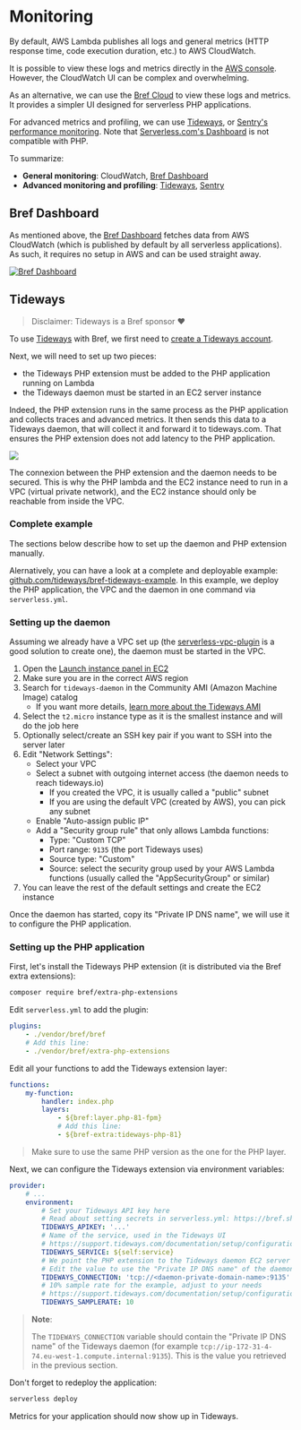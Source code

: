# Monitoring

By default, AWS Lambda publishes all logs and general metrics (HTTP response time, code execution duration, etc.) to AWS CloudWatch.

It is possible to view these logs and metrics directly in the [AWS console](https://us-east-1.console.aws.amazon.com/cloudwatch/home?region=us-east-1). However, the CloudWatch UI can be complex and overwhelming.

As an alternative, we can use the [Bref Cloud](/cloud) to view these logs and metrics. It provides a simpler UI designed for serverless PHP applications.

For advanced metrics and profiling, we can use [Tideways](https://tideways.com/?ref=bref), or [Sentry's performance monitoring](/sentry). Note that [Serverless.com's Dashboard](https://www.serverless.com/) is not compatible with PHP.

To summarize:

- **General monitoring**: CloudWatch, [Bref Dashboard](https://dashboard.bref.sh/?ref=bref)
- **Advanced monitoring and profiling**: [Tideways](https://tideways.com/?ref=bref), [Sentry](/sentry)

## Bref Dashboard

As mentioned above, the [Bref Dashboard](https://dashboard.bref.sh/?ref=bref) fetches data from AWS CloudWatch (which is published by default by all serverless applications). As such, it requires no setup in AWS and can be used straight away.

[![Bref Dashboard](./monitoring/bref-dashboard.png)](https://dashboard.bref.sh/?ref=bref)

## Tideways

> Disclaimer: Tideways is a Bref sponsor ❤️

To use [Tideways](https://tideways.com/?ref=bref) with Bref, we first need to [create a Tideways account](https://app.tideways.io/register/).

Next, we will need to set up two pieces:

- the Tideways PHP extension must be added to the PHP application running on Lambda
- the Tideways daemon must be started in an EC2 server instance

Indeed, the PHP extension runs in the same process as the PHP application and collects traces and advanced metrics. It then sends this data to a Tideways daemon, that will collect it and forward it to tideways.com. That ensures the PHP extension does not add latency to the PHP application.

![](./monitoring/tideways-schema.svg)

The connexion between the PHP extension and the daemon needs to be secured. This is why the PHP lambda and the EC2 instance need to run in a VPC (virtual private network), and the EC2 instance should only be reachable from inside the VPC.

### Complete example

The sections below describe how to set up the daemon and PHP extension manually.

Alernatively, you can have a look at a complete and deployable example: [github.com/tideways/bref-tideways-example](https://github.com/tideways/bref-tideways-example). In this example, we deploy the PHP application, the VPC and the daemon in one command via `serverless.yml`.

### Setting up the daemon

Assuming we already have a VPC set up (the [serverless-vpc-plugin](https://github.com/smoketurner/serverless-vpc-plugin) is a good solution to create one), the daemon must be started in the VPC.

1. Open the [Launch instance panel in EC2](https://console.aws.amazon.com/ec2/home#LaunchInstances:)
1. Make sure you are in the correct AWS region
1. Search for `tideways-daemon` in the Community AMI (Amazon Machine Image) catalog
    - If you want more details, [learn more about the Tideways AMI](https://github.com/tideways/tideways-daemon-ami#readme)
1. Select the `t2.micro` instance type as it is the smallest instance and will do the job here
1. Optionally select/create an SSH key pair if you want to SSH into the server later
1. Edit "Network Settings":
    - Select your VPC
    - Select a subnet with outgoing internet access (the daemon needs to reach tideways.io)
        - If you created the VPC, it is usually called a "public" subnet
        - If you are using the default VPC (created by AWS), you can pick any subnet
    - Enable "Auto-assign public IP"
    - Add a "Security group rule" that only allows Lambda functions:
        - Type: "Custom TCP"
        - Port range: `9135` (the port Tideways uses)
        - Source type: "Custom"
        - Source: select the security group used by your AWS Lambda functions (usually called the "AppSecurityGroup" or similar)
1. You can leave the rest of the default settings and create the EC2 instance

Once the daemon has started, copy its "Private IP DNS name", we will use it to configure the PHP application.

### Setting up the PHP application

First, let's install the Tideways PHP extension (it is distributed via the Bref extra extensions):

```bash
composer require bref/extra-php-extensions
```

Edit `serverless.yml` to add the plugin:

```yml
plugins:
    - ./vendor/bref/bref
    # Add this line:
    - ./vendor/bref/extra-php-extensions
```

Edit all your functions to add the Tideways extension layer:

```yml
functions:
    my-function:
        handler: index.php
        layers:
            - ${bref:layer.php-81-fpm}
            # Add this line:
            - ${bref-extra:tideways-php-81}
```

> Make sure to use the same PHP version as the one for the PHP layer.

Next, we can configure the Tideways extension via environment variables:

```yml
provider:
    # ...
    environment:
        # Set your Tideways API key here
        # Read about setting secrets in serverless.yml: https://bref.sh/docs/environment/variables.html#secrets
        TIDEWAYS_APIKEY: '...'
        # Name of the service, used in the Tideways UI
        # https://support.tideways.com/documentation/setup/configuration/services.html
        TIDEWAYS_SERVICE: ${self:service}
        # We point the PHP extension to the Tideways daemon EC2 server
        # Edit the value to use the "Private IP DNS name" of the daemon server
        TIDEWAYS_CONNECTION: 'tcp://<daemon-private-domain-name>:9135'
        # 10% sample rate for the example, adjust to your needs
        # https://support.tideways.com/documentation/setup/configuration/sampling.html
        TIDEWAYS_SAMPLERATE: 10
```

> **Note**:
> 
> The `TIDEWAYS_CONNECTION` variable should contain the "Private IP DNS name" of the Tideways daemon (for example `tcp://ip-172-31-4-74.eu-west-1.compute.internal:9135`). This is the value you retrieved in the previous section.

Don't forget to redeploy the application:

```bash
serverless deploy
```

Metrics for your application should now show up in Tideways.
